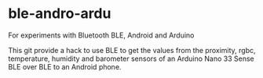 # ble-andro-ardu
For experiments with Bluetooth BLE, Android and Arduino

This git provide a hack to use BLE to get the values from the proximity, rgbc, temperature, humidity and barometer sensors of an Arduino Nano 33 Sense BLE over BLE to an Android phone.
